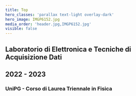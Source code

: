 ```yaml
---
title: Top
hero_classes: 'parallax text-light overlay-dark'
hero_image: IMGP6152.jpg
media_order: 'header.jpg,IMGP6152.jpg'
visible: false
---
```


## Laboratorio di Elettronica e Tecniche di Acquisizione Dati
## 2022 - 2023
### UniPG - Corso di Laurea Triennale in Fisica